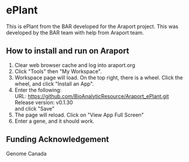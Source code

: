 # ePlant

This is ePlant from the BAR developed for the Araport project. This was developed by the BAR team with help from Araport team.

## How to install and run on Araport
1. Clear web browser cache and log into araport.org
2. Click "Tools" then "My Workspace".
3. Workspace page will load. On the top right, there is a wheel. Click the wheel, and click "Install an App".
4. Enter the following: <br />
URL: https://github.com/BioAnalyticResource/Araport_ePlant.git <br />
Release version: v0.1.30 <br />
and click "Save" <br />
5. The page will reload. Click on "View App Full Screen"
6. Enter a gene, and it should work.

## Funding Acknowledgement

Genome Canada

